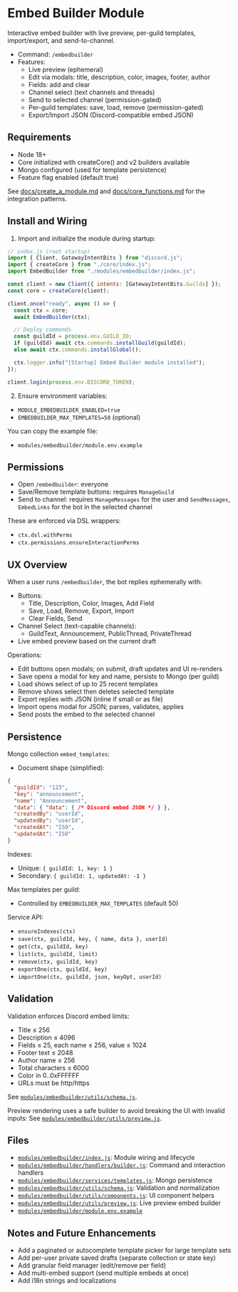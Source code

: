# Embed Builder Module

Interactive embed builder with live preview, per-guild templates, import/export, and send-to-channel.

- Command: `/embedbuilder`
- Features:
  - Live preview (ephemeral)
  - Edit via modals: title, description, color, images, footer, author
  - Fields: add and clear
  - Channel select (text channels and threads)
  - Send to selected channel (permission-gated)
  - Per-guild templates: save, load, remove (permission-gated)
  - Export/Import JSON (Discord-compatible embed JSON)

## Requirements

- Node 18+
- Core initialized with createCore() and v2 builders available
- Mongo configured (used for template persistence)
- Feature flag enabled (default true)

See [docs/create_a_module.md](docs/create_a_module.md:1) and [docs/core_functions.md](docs/core_functions.md:31) for the integration patterns.

## Install and Wiring

1) Import and initialize the module during startup:

```js
// index.js (root startup)
import { Client, GatewayIntentBits } from "discord.js";
import { createCore } from "./core/index.js";
import EmbedBuilder from "./modules/embedbuilder/index.js";

const client = new Client({ intents: [GatewayIntentBits.Guilds] });
const core = createCore(client);

client.once("ready", async () => {
  const ctx = core;
  await EmbedBuilder(ctx);

  // Deploy commands
  const guildId = process.env.GUILD_ID;
  if (guildId) await ctx.commands.installGuild(guildId);
  else await ctx.commands.installGlobal();

  ctx.logger.info("[Startup] Embed Builder module installed");
});

client.login(process.env.DISCORD_TOKEN);
```

2) Ensure environment variables:
- `MODULE_EMBEDBUILDER_ENABLED=true`
- `EMBEDBUILDER_MAX_TEMPLATES=50` (optional)

You can copy the example file:
- `modules/embedbuilder/module.env.example`

## Permissions

- Open `/embedbuilder`: everyone
- Save/Remove template buttons: requires `ManageGuild`
- Send to channel: requires `ManageMessages` for the user and `SendMessages`, `EmbedLinks` for the bot in the selected channel

These are enforced via DSL wrappers:
- `ctx.dsl.withPerms`
- `ctx.permissions.ensureInteractionPerms`

## UX Overview

When a user runs `/embedbuilder`, the bot replies ephemerally with:
- Buttons:
  - Title, Description, Color, Images, Add Field
  - Save, Load, Remove, Export, Import
  - Clear Fields, Send
- Channel Select (text-capable channels):
  - GuildText, Announcement, PublicThread, PrivateThread
- Live embed preview based on the current draft

Operations:
- Edit buttons open modals; on submit, draft updates and UI re-renders
- Save opens a modal for key and name, persists to Mongo (per guild)
- Load shows select of up to 25 recent templates
- Remove shows select then deletes selected template
- Export replies with JSON (inline if small or as file)
- Import opens modal for JSON; parses, validates, applies
- Send posts the embed to the selected channel

## Persistence

Mongo collection `embed_templates`:
- Document shape (simplified):
```json
{
  "guildId": "123",
  "key": "announcement",
  "name": "Announcement",
  "data": { "data": { /* Discord embed JSON */ } },
  "createdBy": "userId",
  "updatedBy": "userId",
  "createdAt": "ISO",
  "updatedAt": "ISO"
}
```

Indexes:
- Unique: `{ guildId: 1, key: 1 }`
- Secondary: `{ guildId: 1, updatedAt: -1 }`

Max templates per guild:
- Controlled by `EMBEDBUILDER_MAX_TEMPLATES` (default 50)

Service API:
- `ensureIndexes(ctx)`
- `save(ctx, guildId, key, { name, data }, userId)`
- `get(ctx, guildId, key)`
- `list(ctx, guildId, limit)`
- `remove(ctx, guildId, key)`
- `exportOne(ctx, guildId, key)`
- `importOne(ctx, guildId, json, keyOpt, userId)`

## Validation

Validation enforces Discord embed limits:
- Title ≤ 256
- Description ≤ 4096
- Fields ≤ 25, each name ≤ 256, value ≤ 1024
- Footer text ≤ 2048
- Author name ≤ 256
- Total characters ≤ 6000
- Color in 0..0xFFFFFF
- URLs must be http/https

See [`modules/embedbuilder/utils/schema.js`](modules/embedbuilder/utils/schema.js:1).

Preview rendering uses a safe builder to avoid breaking the UI with invalid inputs:
See [`modules/embedbuilder/utils/preview.js`](modules/embedbuilder/utils/preview.js:1).

## Files

- [`modules/embedbuilder/index.js`](modules/embedbuilder/index.js:1): Module wiring and lifecycle
- [`modules/embedbuilder/handlers/builder.js`](modules/embedbuilder/handlers/builder.js:1): Command and interaction handlers
- [`modules/embedbuilder/services/templates.js`](modules/embedbuilder/services/templates.js:1): Mongo persistence
- [`modules/embedbuilder/utils/schema.js`](modules/embedbuilder/utils/schema.js:1): Validation and normalization
- [`modules/embedbuilder/utils/components.js`](modules/embedbuilder/utils/components.js:1): UI component helpers
- [`modules/embedbuilder/utils/preview.js`](modules/embedbuilder/utils/preview.js:1): Live preview embed builder
- [`modules/embedbuilder/module.env.example`](modules/embedbuilder/module.env.example:1)

## Notes and Future Enhancements

- Add a paginated or autocomplete template picker for large template sets
- Add per-user private saved drafts (separate collection or state key)
- Add granular field manager (edit/remove per field)
- Add multi-embed support (send multiple embeds at once)
- Add i18n strings and localizations